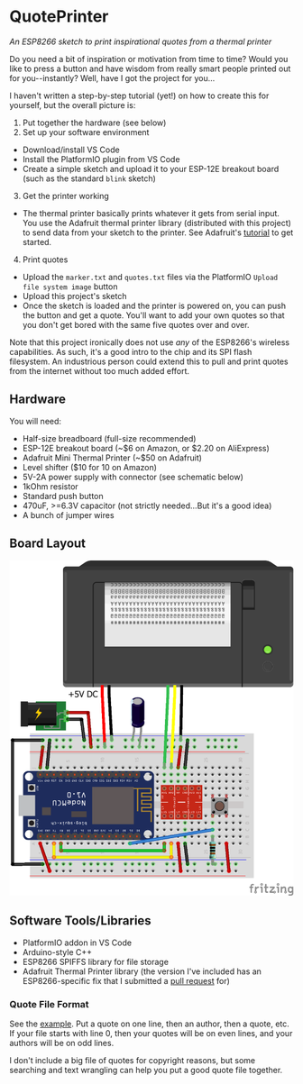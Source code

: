 # QuotePrinter
*An ESP8266 sketch to print inspirational quotes from a thermal printer*

Do you need a bit of inspiration or motivation from time to time? Would you like to press a button and have wisdom from really smart people printed out for you--instantly? Well, have I got the project for you...

I haven't written a step-by-step tutorial (yet!) on how to create this for yourself, but the overall picture is:

1. Put together the hardware (see below)
2. Set up your software environment
  * Download/install VS Code
  * Install the PlatformIO plugin from VS Code
  * Create a simple sketch and upload it to your ESP-12E breakout board (such as the standard `blink` sketch)
3. Get the printer working
  * The thermal printer basically prints whatever it gets from serial input. You use the Adafruit thermal printer library (distributed with this project) to send data from your sketch to the printer. See Adafruit's [tutorial](https://learn.adafruit.com/mini-thermal-receipt-printer) to get started.
4. Print quotes
  * Upload the `marker.txt` and `quotes.txt` files via the PlatformIO `Upload file system image` button
  * Upload this project's sketch
  * Once the sketch is loaded and the printer is powered on, you can push the button and get a quote. You'll want to add your own quotes so that you don't get bored with the same five quotes over and over.

Note that this project ironically does not use *any* of the ESP8266's wireless capabilities. As such, it's a good intro to the chip and its SPI flash filesystem. An industrious person could extend this to pull and print quotes from the internet without too much added effort.

## Hardware
You will need:
* Half-size breadboard (full-size recommended)
* ESP-12E breakout board (~$6 on Amazon, or $2.20 on AliExpress)
* Adafruit Mini Thermal Printer (~$50 on Adafruit)
* Level shifter ($10 for 10 on Amazon)
* 5V-2A power supply with connector (see schematic below)
* 1kOhm resistor
* Standard push button
* 470uF, >=6.3V capacitor (not strictly needed...But it's a good idea)
* A bunch of jumper wires

## Board Layout
![Schematic](/esp12e-printer.png)

## Software Tools/Libraries
* PlatformIO addon in VS Code
* Arduino-style C++
* ESP8266 SPIFFS library for file storage
* Adafruit Thermal Printer library (the version I've included has an ESP8266-specific fix that I submitted a [pull request](https://github.com/adafruit/Adafruit-Thermal-Printer-Library/pull/30) for)

### Quote File Format

See the [example](data/quotes.txt). Put a quote on one line, then an author, then a quote, etc. If your file starts with line 0, then your quotes will be on even lines, and your authors will be on odd lines.

I don't include a big file of quotes for copyright reasons, but some searching and text wrangling can help you put a good quote file together.
